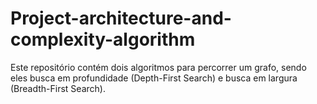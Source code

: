# Project-architecture-and-complexity-algorithm
Este repositório contém dois algoritmos para percorrer um grafo, sendo eles busca em profundidade (Depth-First Search) e busca em largura (Breadth-First Search).
